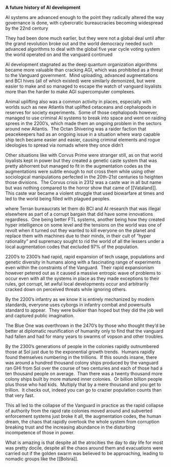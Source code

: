 

**A future history of AI development**

AI systems are advanced enough to the point they radically altered the way governance is done, with cybercratic bureaucracies becoming widespread by the 22nd century

They had been done much earlier, but they were not a global deal until after the grand revolution broke out and the world democracy needed such advanced algorithms to deal with the global five year cycle voting system the world operated on and the vanguard continued

AI development stagnated as the deep quantum organization algorithms became more valuable than cracking AGI, which was prohibited as a threat to the Vanguard government.  Mind uploading, advanced augmentations and BCI hives (all of which existed) were similarly demonized, but were easier to make and so managed to escape the watch of vanguard loyalists more than the harder to make AGI supercomputer complexes. 

Animal uplifting also was a common activity in places, especially with worlds such as new Atlantis that uplifted cetaceans and cephalopods in reserves for society experiments.  Some of those cephalopods however, managed to use criminal AI systems to break into space and went on raiding sprees in the 2200’s, which made them an ongoing problem in the sectors around new Atlantis.  The Octan Shivering was a raider faction that peacekeepers had as an ongoing issue in a situation where warp capable ship tech became easier and easier, causing criminal elements and rogue ideologies to spread via nomads where they once didn’t

Other situations like with Corvus Prime were stranger still, as on that world loyalists kept in power but they created a genetic caste system that was pretty abhorrent but managed to fit in the augmentation codes as the augmentations were subtle enough to not cross them while using other sociological manipulations perfected in the 20th-21st centuries to heighten those divisions.  The Corvus crisis in 2312 was a caste war in all but name but was nothing compared to the horror show that came of [[Vataland]].  This caste war became a violent struggle that used biowarfare at times and led to the world being filled with plagued peoples. 

where Terran bureaucrats let them do BCI and AI research that was illegal elsewhere as part of a corrupt bargain that did have some innovations regardless.  One being better FTL systems, another being how they created hyper intelligence on some level and the tensions on the world was one of revolt when it turned out they wanted to kill everyone on the planet and replace them with machines due to their minds, in their cult of “hyper rationality” and supremacy sought to rid the world of all the lessers under a local augmentation codes that excluded 97% of the population. 

2200’s to 2300’s had rapid, rapid expansion of tech usage, populations and genetic diversity in humans along with a fascinating range of experiments even within the constraints of the Vanguard.  Their rapid expansionism however petered out as it caused a massive entropic wave of problems to occur even with all the systems in place as they made exceptions to their rules, got corrupt, let awful local developments occur and arbitrarily cracked down on perceived threats while ignoring others.

By the 2200’s infantry as we know it is entirely mechanized by modern standards, everyone uses cyborgs in infantry combat and powersuits standard to appear.  They were bulkier than hoped but they did the job well and captured public imagination.

The Blue One was overthrown in the 2470’s by those who thought they’d be better at diplomatic reunification of humanity only to find that the vanguard had fallen and had for many years to swarms of vopson and other troubles. 

By the 2300’s generations of people in the colonies rapidly outnumbered those at Sol just due to the exponential growth trends.  Humans rapidly found themselves numbering in the trillions.  If this sounds insane, there was around a hundred thousand colony ships produced by the vanguard ran GHI from Sol over the course of two centuries and each of those had a ten thousand people on average.  Than there was a twenty thousand more colony ships built by more matured inner colonies.  Or billion billion people plus those who had kids.  Multiply that by a mere thousand and you get to trillion.  It checks out, indeed you can go to crazier population counts than that very fast.

This all led to the collapse of the Vanguard in practice as the rapid collapse of authority from the rapid rate colonies moved around and subverted enforcement systems just broke it all, the augmentation codes, the human dream, the chaos that rapidly overtook the whole system from corruption breaking trust and the increasing abundance in the disturbing incompetence of those in power.

What is amazing is that despite all the atrocities the day to day life for most was pretty docile, despite all the chaos around them and evacuations were carried out if the golden swarm was believed to be approaching, leading to nomadic groups like the [[Bolsra]].
